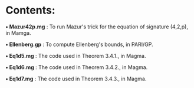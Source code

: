# Contents:

**• Mazur42p.mg** : To run Mazur's trick for the equation of signature (4,2,p), in Mamga.

**• Ellenberg.gp** : To compute Ellenberg's bounds, in PARI/GP.

**• Eq1d5.mg** :  The code used in Theorem 3.4.1., in Magma.

**• Eq1d6.mg** :  The code used in Theorem 3.4.2., in Magma.

**• Eq1d7.mg** :  The code used in Theorem 3.4.3., in Magma.
